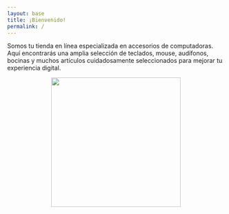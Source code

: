 ```yaml
---
layout: base
title: ¡Bienvenido!
permalink: /
---
```


Somos tu tienda en línea especializada en accesorios de computadoras. Aquí encontrarás una amplia selección de teclados, mouse, audífonos, bocinas y muchos artículos cuidadosamente seleccionados para mejorar tu experiencia digital. 

<div style="text-align: center;">
    <img src="/assets/accesorios.jpg" width="300" />
</div>